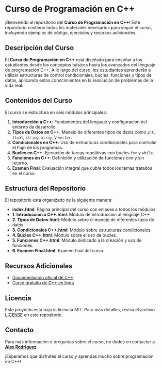 # Curso de Programación en C++

¡Bienvenido al repositorio del **Curso de Programación en C++**! Este repositorio contiene todos los materiales necesarios para seguir el curso, incluyendo ejemplos de código, ejercicios y recursos adicionales.

## Descripción del Curso

El **Curso de Programación en C++** está diseñado para enseñar a los estudiantes desde los conceptos básicos hasta los avanzados del lenguaje de programación C++. A lo largo del curso, los estudiantes aprenderán a utilizar estructuras de control condicionales, bucles, funciones y tipos de datos, aplicando estos conocimientos en la resolución de problemas de la vida real.

## Contenidos del Curso

El curso se estructura en seis módulos principales:

1. **Introducción a C++**: Fundamentos del lenguaje y configuración del entorno de desarrollo.
2. **Tipos de Datos en C++**: Manejo de diferentes tipos de datos como `int`, `float`, `string`, `array`, y `vector`.
3. **Condicionales en C++**: Uso de estructuras condicionales para controlar el flujo de los programas.
4. **Bucles en C++**: Ejecución de tareas repetitivas con bucles `for` y `while`.
5. **Funciones en C++**: Definición y utilización de funciones con y sin retorno.
6. **Examen Final**: Evaluación integral que cubre todos los temas tratados en el curso.

## Estructura del Repositorio

El repositorio está organizado de la siguiente manera:

- **index.html**: Página principal del curso con enlaces a todos los módulos.
- **1. Introduccion a C++.html**: Módulo de introducción al lenguaje C++.
- **2. Tipos de Datos.html**: Módulo sobre el manejo de diferentes tipos de datos.
- **3. Condicionales C++.html**: Módulo sobre estructuras condicionales.
- **4. Bucles C++.html**: Módulo sobre el uso de bucles.
- **5. Funciones C++.html**: Módulo dedicado a la creación y uso de funciones.
- **6. Examen Final.html**: Examen final del curso.

## Recursos Adicionales

- [Documentación oficial de C++](https://en.cppreference.com/)
- [Curso gratuito de C++ en línea](https://www.learncpp.com/)

## Licencia

Este proyecto está bajo la licencia MIT. Para más detalles, revisa el archivo [LICENSE](LICENSE) en este repositorio.

## Contacto

Para más información o preguntas sobre el curso, no dudes en contactar a **[Alex Rodriguez](mailto:karodriguezt27@gmail.com)**.

¡Esperamos que disfrutes el curso y aprendas mucho sobre programación en C++!
